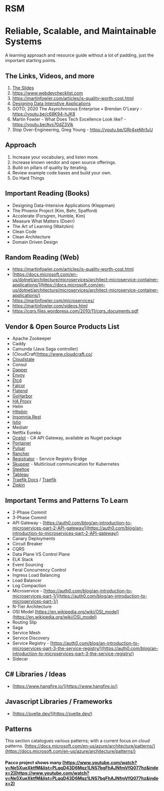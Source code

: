 # RSM

# Reliable, Scalable, and Maintainable Systems
A learning approach and resource guide without a lot of padding, just the important starting points.
 
## The Links, Videos, and more
1. [The Slides](https://docs.google.com/presentation/d/1-uO8autZVvibD0zgQqmoMBnar17uZgJ6d9mA8KPf3q8/edit?usp=sharing)
1. https://www.webdevchecklist.com
1. https://martinfowler.com/articles/is-quality-worth-cost.html
1. [Designing Data Intenstive Applications](https://dataintensive.net/)
1. GOTO; 2020 The Asynchronous Enterprise • Brendan O'Leary - https://youtu.be/c68K94-hJK8
1. Martin Fowler - What Does Tech Excellence Look like? - https://youtu.be/Avs70dZ3Vlk
1. Stop Over-Engineering, Greg Young - https://youtu.be/GRr4xeMn1uU

## Approach
1. Increase your vocabulary, and listen more.
1. Increase known vendor and open source offerings.
1. Build on pillars of quality by iterating.
1. Review example code bases and build your own.
1. Do Hard Things

## Important Reading (Books)
* Designing Data-Intensive Applications (Kleppman)
* The Phoenix Project (Kim, Behr, Spafford)
* Accelerate (Forsgren, Humble, Kim)
* Measure What Matters (Doerr)
* The Art of Learning (Waitzkin)
* Clean Code
* Clean Architecture
* Domain Driven Design

## Random Reading (Web)
* https://martinfowler.com/articles/is-quality-worth-cost.html
* [https://docs.microsoft.com/en-us/dotnet/architecture/microservices/architect-microservice-container-applications/](https://docs.microsoft.com/en-us/dotnet/architecture/microservices/architect-microservice-container-applications/)
* https://martinfowler.com/microservices/
* https://martinfowler.com/videos.html
* https://cqrs.files.wordpress.com/2010/11/cqrs_documents.pdf

## Vendor & Open Source Products List
* Apache Zookeeper
* Caddy
* Camunda (Java Saga controller)
* [CloudCraft]https://www.cloudcraft.co/
* [Cloudstate](https://cloudstate.io/)
* Consul
* [Dapper](https://dapper-tutorial.net/dapper)
* [Envoy](https://www.envoyproxy.io/)
* [Etcd](https://etcd.io/)
* [Falcor](https://auth0.com/blog/getting-started-with-falcor/)
* [Flatend](https://github.com/lithdew/flatend)
* [GoHarbor](https://goharbor.io/)
* [HA Proxy](https://www.haproxy.org/)
* Helm
* [Httpbin](http://httpbin.org/)
* [Insomnia.Rest](https://insomnia.rest/)
* [Istio](https://istio.io/)
* Mediatr
* Netflix Eureka
* [Ocelot](https://github.com/ThreeMammals/Ocelot) - C# API Gateway, available as Nuget package
* [Portainer](https://www.portainer.io/overview/)
* [Pulsar](https://github.com/apache/pulsar)
* [Rancher](https://rancher.com/)
* [Registrator](http://gliderlabs.github.io/registrator/latest/) - Service Registry Bridge
* [Skupper](https://skupper.io/) - Multicloud communication for Kubernetes
* [Steeltoe](https://steeltoe.io/)
* [Tableau](https://www.tableau.com/)
* [Traefik Docs](https://docs.traefik.io/) / [Traefik](https://containo.us/traefik/)
* [Zipkin](https://zipkin.io/)

## Important Terms and Patterns To Learn
* 2-Phase Commit
* 3-Phase Commit
* API Gateway - [https://auth0.com/blog/an-introduction-to-microservices-part-2-API-gateway/](https://auth0.com/blog/an-introduction-to-microservices-part-2-API-gateway/)
* Canary Deployments
* Circuit Breaker
* CQRS
* Data Plane VS Control Plane
* ELK Stack
* Event Sourcing
* Feral Concurrency Control
* Ingress Load Balancing
* Load Balancer
* Log Compaction
* Microservice - [https://auth0.com/blog/an-introduction-to-microservices-part-1/](https://auth0.com/blog/an-introduction-to-microservices-part-1/)
* N-Tier Architecture
* OSI Model [https://en.wikipedia.org/wiki/OSI_model](https://en.wikipedia.org/wiki/OSI_model)
* Routing Slip
* Saga
* Service Mesh
* Service Discovery 
* Service Registry - [https://auth0.com/blog/an-introduction-to-microservices-part-3-the-service-registry/](https://auth0.com/blog/an-introduction-to-microservices-part-3-the-service-registry/)
* Sidecar

## C# Libraries / Ideas
* [https://www.hangfire.io/](https://www.hangfire.io/)

## Javascript Libraries / Frameworks
* [https://svelte.dev/](https://svelte.dev/)

## Patterns
This section catalogues various patterns; with a current focus on cloud patterns.
[https://docs.microsoft.com/en-us/azure/architecture/patterns/](https://docs.microsoft.com/en-us/azure/architecture/patterns/)

#### Pacco project shows many [https://www.youtube.com/watch?v=Ne5XueXktfM&list=PLqqD43D6Mqz1LNS7bqFhAJNfmVfQ077hz&index=2](https://www.youtube.com/watch?v=Ne5XueXktfM&list=PLqqD43D6Mqz1LNS7bqFhAJNfmVfQ077hz&index=2)

